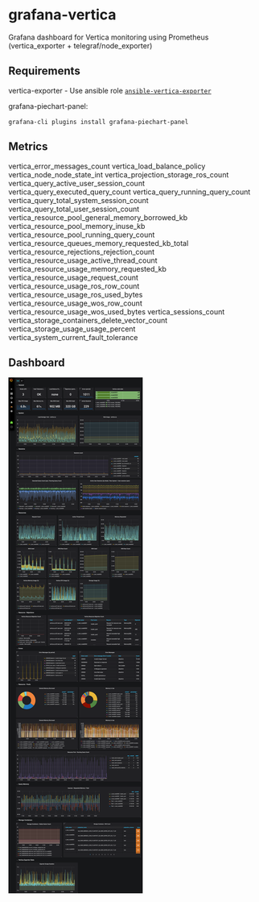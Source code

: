 # grafana-vertica
Grafana dashboard for Vertica monitoring using Prometheus (vertica_exporter + telegraf/node_exporter)

## Requirements
vertica-exporter - Use ansible role [`ansible-vertica-exporter`](https://github.com/architector-yt-ru/ansible-vertica-exporter)

grafana-piechart-panel:

```
grafana-cli plugins install grafana-piechart-panel
```

## Metrics
vertica_error_messages_count
vertica_load_balance_policy
vertica_node_node_state_int
vertica_projection_storage_ros_count
vertica_query_active_user_session_count
vertica_query_executed_query_count
vertica_query_running_query_count
vertica_query_total_system_session_count
vertica_query_total_user_session_count
vertica_resource_pool_general_memory_borrowed_kb
vertica_resource_pool_memory_inuse_kb
vertica_resource_pool_running_query_count
vertica_resource_queues_memory_requested_kb_total
vertica_resource_rejections_rejection_count
vertica_resource_usage_active_thread_count
vertica_resource_usage_memory_requested_kb
vertica_resource_usage_request_count
vertica_resource_usage_ros_row_count
vertica_resource_usage_ros_used_bytes
vertica_resource_usage_wos_row_count
vertica_resource_usage_wos_used_bytes
vertica_sessions_count
vertica_storage_containers_delete_vector_count
vertica_storage_usage_usage_percent
vertica_system_current_fault_tolerance

## Dashboard
![image](assets/Vertica.png)


